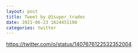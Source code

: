 ```yaml
--- 
layout: post 
title: Tweet by @1super_trades 
date: 2021-06-23 1624451198 
categories: twitter 
--- 
```

https://twitter.com/o/status/1407676122532352004